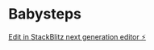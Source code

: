 # Babysteps

[Edit in StackBlitz next generation editor ⚡️](https://stackblitz.com/~/github.com/Bartelus/Babysteps)